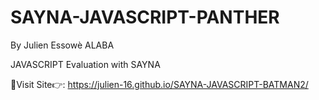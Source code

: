 # SAYNA-JAVASCRIPT-PANTHER  
By Julien Essowè ALABA

JAVASCRIPT Evaluation with SAYNA

🔗Visit Site👉: https://julien-16.github.io/SAYNA-JAVASCRIPT-BATMAN2/
